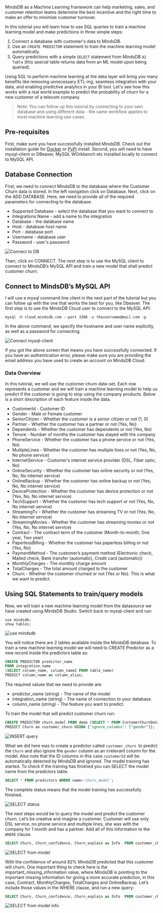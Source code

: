 MindsDB as a Machine Learning framework can help marketing, sales, and customer retention teams determine the best incentive and the right time to make an offer to minimize customer turnover.

In this tutorial you will learn how to use SQL queries to train a machine learning model and make predictions in three simple steps:

1. Connect a database with customer's data to MindsDB.
2. Use an `CREATE PREDICTOR` statement to train the machine learning model automatically.
3. Query predictions with a simple `SELECT` statement from MindsDB `AI Table` (this special table returns data from an ML model upon being queried).

Using SQL to perform machine learning at the data layer will bring you many benefits like removing unnecessary ETL-ing, seamless integration with your data, and enabling predictive analytics in your BI tool.  Let's see how this works with a real world example to predict the probability of churn for a new customer of a telecom company.

> Note: You can follow up this tutorial by connecting to your own database and using different data - the same workflow applies to most machine learning use cases.

## Pre-requisites

First, make sure you have successfully installed MindsDB. Check out the installation guide for [Docker](/deployment/docker/) or [PyPi](/deployment/source/) install. Second, you will need to have mysql-client or DBeaver, MySQL WOrkbench etc installed locally to connect to MySQL API.

## Database Connection

First, we need to connect MindsDB to the database where the Customer Churn data is stored. In the left navigation click on Database. Next, click on the ADD DATABASE. Here, we need to provide all of the required parameters for connecting to the database.

* Supported Database - select the database that you want to connect to
* Integrations Name - add a name to the integration
* Database - the database name
* Host - database host name
* Port - database port
* Username - database user
* Password - user's password

![Connect to DB](/assets/sql/tutorials/connect.gif)

Then, click on CONNECT. The next step is to use the MySQL client to connect to MindsDB’s MySQL API and train a new model that shall predict customer churn.

## Connect to MindsDB’s MySQL API

I will use a mysql command line client in the next part of the tutorial but you can follow up with the one that works the best for you, like Dbeaver. The first step is to use the MindsDB Cloud user to connect to the MySQL API:

```
mysql -h cloud.mindsdb.com --port 3306 -u theusername@mail.com -p
```

In the above command, we specify the hostname and user name explicitly, as well as a password for connecting.


![Connect mysql-client](/assets/sql/tutorials/connect.png)

If you got the above screen that means you have successfully connected. If you have an authentication error, please make sure you are providing the email address you have used to create an account on MindsDB Cloud.

### Data Overview

In this tutorial, we will use the customer churn data-set. Each row represents a customer and we will train a machine learning model to help us predict if the customer is going to stop using the company products. Below is a short description of each feature inside the data.

* CustomerId - Customer ID
* Gender - Male or Female customer
* SeniorCitizen - Whether the customer is a senior citizen or not (1, 0)
* Partner - Whether the customer has a partner or not (Yes, No)
* Dependents - Whether the customer has dependents or not (Yes, No)
* Tenure - Number of months the customer has stayed with the company
* PhoneService - Whether the customer has a phone service or not (Yes, No)
* MultipleLines - Whether the customer has multiple lines or not (Yes, No, No phone service)
* InternetService - Customer’s internet service provider (DSL, Fiber optic, No)
* OnlineSecurity - Whether the customer has online security or not (Yes, No, No internet service)
* OnlineBackup - Whether the customer has online backup or not (Yes, No, No internet service)
* DeviceProtection - Whether the customer has device protection or not (Yes, No, No internet service)
* TechSupport - Whether the customer has tech support or not (Yes, No, No internet service)
* StreamingTv - Whether the customer has streaming TV or not (Yes, No, No internet service)
* StreamingMovies - Whether the customer has streaming movies or not (Yes, No, No internet service)
* Contract - The contract term of the customer (Month-to-month, One year, Two year)
* PaperlessBilling - Whether the customer has paperless billing or not (Yes, No)
* PaymentMethod - The customer’s payment method (Electronic check, Mailed check, Bank transfer (automatic), Credit card (automatic))
* MonthlyCharges - The monthly charge amount
* TotalCharges - The total amount charged to the customer
* Churn - Whether the customer churned or not (Yes or No). This is what we want to predict.

## Using SQL Statements to train/query models

Now, we will train a new machine learning model from the datasource we have created using MindsDB Studio. 
Switch back to mysql-client and run:

```
use mindsdb;
show tables;
```

![use  mindsdb](/assets/sql/tutorials/use.png)

You will notice there are 2 tables available inside the MindsDB database. To train a new machine learning model we will need to CREATE Predictor as a new record inside the predictors table as:

```sql
CREATE PREDICTOR predictor_name
FROM integration_name 
(SELECT column_name, column_name2 FROM table_name)
PREDICT column_name as column_alias;
```

The required values that we need to provide are:

* predictor_name (string) - The name of the model
* integration_name (string) - The name of connection to your database.
* column_name (string) - The feature you want to predict.

To train the model that will predict customer churn run:

```sql
CREATE PREDICTOR churn_model FROM demo (SELECT * FROM CustomerChurnData)
PREDICT Churn as customer_churn USING {"ignore_columns": ["gender"]};
```

![INSERT query](/assets/sql/tutorials/insert.png)

What we did here was to create a predictor called `customer_churn `to predict the `Churn` and also ignore the `gender` column as an irrelevant column for the model. Also note that the ID columns in this case `customerId` will be automatically detected by MindsDB and ignored. The model training has started. To check if the training has finished you can SELECT the model name from the predictors table:

```sql
SELECT * FROM predictors WHERE name='churn_model';
```

The complete status means that the model training has successfully finished. 

![SELECT status](/assets/sql/tutorials/status.png)

The next steps would be to query the model and predict the customer churn. Let’s be creative and imagine a customer. Customer will use only DSL service, no phone service and multiple lines, she was with the company for 1 month and has a partner. Add all of this information to the `WHERE` clause.

```sql
SELECT Churn, Churn_confidence, Churn_explain as Info  FROM customer_churn WHERE when_data='{"SeniorCitizen": 0, "Partner": "Yes", "Dependents": "No", "tenure": 1, "PhoneService": "No", "MultipleLines": "No phone service", "InternetService": "DSL"}';
```

![SELECT from model](/assets/sql/tutorials/select.png)

With the confidence of around 82% MindsDB predicted that this customer will churn. One important thing to check here is the important_missing_information value, where MindsDB is pointing to the important missing information for giving a more accurate prediction, in this case, Contract, MonthlyCharges, TotalCharges and OnlineBackup. Let’s include those values in the WHERE clause, and run a new query:

```sql
SELECT Churn, Churn_confidence, Churn_explain as Info  FROM customer_churn WHERE when_data='{"SeniorCitizen": 0, "Partner": "Yes", "Dependents": "No", "tenure": 1, "PhoneService": "No", "MultipleLines": "No phone service", "InternetService": "DSL", "OnlineSecurity": "No", "OnlineBackup": "Yes", "DeviceProtection": "No", "TechSupport": "No", "StreamingTV": "No", "StreamingMovies": "No", "Contract": "Month-to-month", "PaperlessBilling": "Yes", "PaymentMethod": "Electronic check", "MonthlyCharges": 29.85, "TotalCharges": 29.85}';
```

![SELECT from model info](/assets/sql/tutorials/selecti.png)
